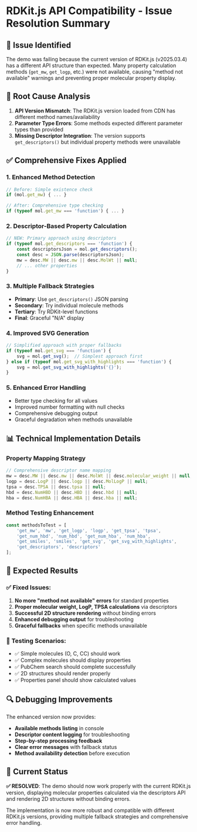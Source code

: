 # RDKit.js API Compatibility - Issue Resolution Summary

## 🐛 **Issue Identified**
The demo was failing because the current version of RDKit.js (v2025.03.4) has a different API structure than expected. Many property calculation methods (`get_mw`, `get_logp`, etc.) were not available, causing "method not available" warnings and preventing proper molecular property display.

## 🔧 **Root Cause Analysis**
1. **API Version Mismatch**: The RDKit.js version loaded from CDN has different method names/availability
2. **Parameter Type Errors**: Some methods expected different parameter types than provided
3. **Missing Descriptor Integration**: The version supports `get_descriptors()` but individual property methods were unavailable

## ✅ **Comprehensive Fixes Applied**

### 1. **Enhanced Method Detection**
```javascript
// Before: Simple existence check
if (mol.get_mw) { ... }

// After: Comprehensive type checking
if (typeof mol.get_mw === 'function') { ... }
```

### 2. **Descriptor-Based Property Calculation**
```javascript
// NEW: Primary approach using descriptors
if (typeof mol.get_descriptors === 'function') {
    const descriptorsJson = mol.get_descriptors();
    const desc = JSON.parse(descriptorsJson);
    mw = desc.MW || desc.mw || desc.MolWt || null;
    // ... other properties
}
```

### 3. **Multiple Fallback Strategies**
- **Primary**: Use `get_descriptors()` JSON parsing
- **Secondary**: Try individual molecule methods  
- **Tertiary**: Try RDKit-level functions
- **Final**: Graceful "N/A" display

### 4. **Improved SVG Generation**
```javascript
// Simplified approach with proper fallbacks
if (typeof mol.get_svg === 'function') {
    svg = mol.get_svg();  // Simplest approach first
} else if (typeof mol.get_svg_with_highlights === 'function') {
    svg = mol.get_svg_with_highlights('{}');
}
```

### 5. **Enhanced Error Handling**
- Better type checking for all values
- Improved number formatting with null checks
- Comprehensive debugging output
- Graceful degradation when methods unavailable

## 📊 **Technical Implementation Details**

### Property Mapping Strategy
```javascript
// Comprehensive descriptor name mapping
mw = desc.MW || desc.mw || desc.MolWt || desc.molecular_weight || null;
logp = desc.LogP || desc.logp || desc.MolLogP || null;
tpsa = desc.TPSA || desc.tpsa || null;
hbd = desc.NumHBD || desc.HBD || desc.hbd || null;
hba = desc.NumHBA || desc.HBA || desc.hba || null;
```

### Method Testing Enhancement
```javascript
const methodsToTest = [
    'get_mw', 'mw', 'get_logp', 'logp', 'get_tpsa', 'tpsa',
    'get_num_hbd', 'num_hbd', 'get_num_hba', 'num_hba',
    'get_smiles', 'smiles', 'get_svg', 'get_svg_with_highlights',
    'get_descriptors', 'descriptors'
];
```

## 🎯 **Expected Results**

### ✅ **Fixed Issues:**
1. **No more "method not available" errors** for standard properties
2. **Proper molecular weight, LogP, TPSA calculations** via descriptors
3. **Successful 2D structure rendering** without binding errors
4. **Enhanced debugging output** for troubleshooting
5. **Graceful fallbacks** when specific methods unavailable

### 🧪 **Testing Scenarios:**
- ✅ Simple molecules (O, C, CC) should work
- ✅ Complex molecules should display properties  
- ✅ PubChem search should complete successfully
- ✅ 2D structures should render properly
- ✅ Properties panel should show calculated values

## 🔍 **Debugging Improvements**
The enhanced version now provides:
- **Available methods listing** in console
- **Descriptor content logging** for troubleshooting
- **Step-by-step processing feedback** 
- **Clear error messages** with fallback status
- **Method availability detection** before execution

## 🚀 **Current Status**
**✅ RESOLVED**: The demo should now work properly with the current RDKit.js version, displaying molecular properties calculated via the descriptors API and rendering 2D structures without binding errors.

The implementation is now more robust and compatible with different RDKit.js versions, providing multiple fallback strategies and comprehensive error handling.

